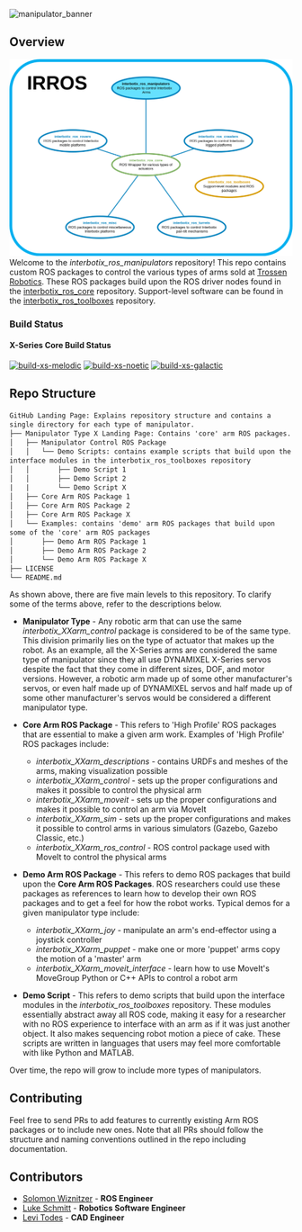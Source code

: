 ![manipulator_banner](images/manipulator_banner.png)

## Overview
![manipulator_repo_structure](images/manipulator_repo_structure.png)
Welcome to the *interbotix_ros_manipulators* repository! This repo contains custom ROS packages to control the various types of arms sold at [Trossen Robotics](https://www.trossenrobotics.com/). These ROS packages build upon the ROS driver nodes found in the [interbotix_ros_core](https://github.com/Interbotix/interbotix_ros_core) repository. Support-level software can be found in the [interbotix_ros_toolboxes](https://github.com/Interbotix/interbotix_ros_toolboxes) repository.

### Build Status
#### X-Series Core Build Status

[![build-xs-melodic](https://github.com/Interbotix/interbotix_ros_manipulators/actions/workflows/xs-melodic.yaml/badge.svg)](https://github.com/Interbotix/interbotix_ros_manipulators/actions/workflows/xs-melodic.yaml)
[![build-xs-noetic](https://github.com/Interbotix/interbotix_ros_manipulators/actions/workflows/xs-noetic.yaml/badge.svg)](https://github.com/Interbotix/interbotix_ros_manipulators/actions/workflows/xs-noetic.yaml)
[![build-xs-galactic](https://github.com/Interbotix/interbotix_ros_manipulators/actions/workflows/xs-galactic.yaml/badge.svg)](https://github.com/Interbotix/interbotix_ros_manipulators/actions/workflows/xs-galactic.yaml)

## Repo Structure

```
GitHub Landing Page: Explains repository structure and contains a single directory for each type of manipulator.
├── Manipulator Type X Landing Page: Contains 'core' arm ROS packages.
│   ├── Manipulator Control ROS Package
│   │   └── Demo Scripts: contains example scripts that build upon the interface modules in the interbotix_ros_toolboxes repository
│   │       ├── Demo Script 1
│   │       ├── Demo Script 2
|   |       └── Demo Script X
│   ├── Core Arm ROS Package 1
│   ├── Core Arm ROS Package 2
│   ├── Core Arm ROS Package X
│   └── Examples: contains 'demo' arm ROS packages that build upon some of the 'core' arm ROS packages
│       ├── Demo Arm ROS Package 1
│       ├── Demo Arm ROS Package 2
│       └── Demo Arm ROS Package X
├── LICENSE
└── README.md
```

As shown above, there are five main levels to this repository. To clarify some of the terms above, refer to the descriptions below.

- **Manipulator Type** - Any robotic arm that can use the same *interbotix_XXarm_control* package is considered to be of the same type. This division primarily lies on the type of actuator that makes up the robot. As an example, all the X-Series arms are considered the same type of manipulator since they all use DYNAMIXEL X-Series servos despite the fact that they come in different sizes, DOF, and motor versions. However, a robotic arm made up of some other manufacturer's servos, or even half made up of DYNAMIXEL servos and half made up of some other manufacturer's servos would be considered a different manipulator type.

- **Core Arm ROS Package** - This refers to 'High Profile' ROS packages that are essential to make a given arm work. Examples of 'High Profile' ROS packages include:
    - *interbotix_XXarm_descriptions* - contains URDFs and meshes of the arms, making visualization possible
    - *interbotix_XXarm_control* - sets up the proper configurations and makes it possible to control the physical arm
    - *interbotix_XXarm_moveit* - sets up the proper configurations and makes it possible to control an arm via MoveIt
    - *interbotix_XXarm_sim* - sets up the proper configurations and makes it possible to control arms in various simulators (Gazebo, Gazebo Classic, etc.)
    - *interbotix_XXarm_ros_control*  - ROS control package used with MoveIt to control the physical arms

- **Demo Arm ROS Package** - This refers to demo ROS packages that build upon the **Core Arm ROS Packages**. ROS researchers could use these packages as references to learn how to develop their own ROS packages and to get a feel for how the robot works. Typical demos for a given manipulator type include:
    - *interbotix_XXarm_joy* - manipulate an arm's end-effector using a joystick controller
    - *interbotix_XXarm_puppet* - make one or more 'puppet' arms copy the motion of a 'master' arm
    - *interbotix_XXarm_moveit_interface* - learn how to use MoveIt's MoveGroup Python or C++ APIs to control a robot arm

- **Demo Script** - This refers to demo scripts that build upon the interface modules in the *interbotix_ros_toolboxes* repository. These modules essentially abstract away all ROS code, making it easy for a researcher with no ROS experience to interface with an arm as if it was just another object. It also makes sequencing robot motion a piece of cake. These scripts are written in languages that users may feel more comfortable with like Python and MATLAB.

Over time, the repo will grow to include more types of manipulators.

## Contributing
Feel free to send PRs to add features to currently existing Arm ROS packages or to include new ones. Note that all PRs should follow the structure and naming conventions outlined in the repo including documentation.

## Contributors
- [Solomon Wiznitzer](https://github.com/swiz23) - **ROS Engineer**
- [Luke Schmitt](https://github.com/lsinterbotix) - **Robotics Software Engineer**
- [Levi Todes](https://github.com/LeTo37) - **CAD Engineer**
